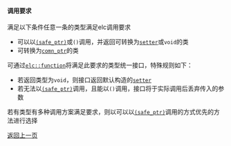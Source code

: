#### 调用要求  
满足以下条件任意一条的类型满足elc调用要求  
- 可以以[`(safe_ptr)`](../header-files/core/safe_ptr.md)或`()`调用，并返回可转换为[`setter`](../header-files/core/setter.md)或`void`的类  
- 可转换为[`comn_ptr`](../header-files/core/comn_ptr.md)的类  

可通过[`elc::function`](../header-files/helpers/function.md)将满足此要求的类型统一接口，特殊规则如下：
- 若返回类型为`void`，则接口返回默认构造的[`setter`](../header-files/core/setter.md)  
- 若无法以[`(safe_ptr)`](../header-files/core/safe_ptr.md)调用，且能以`()`调用，接口将于实际调用后丢弃传入的参数  

若有类型有多种调用方案满足要求，则以可以以[`(safe_ptr)`](../header-files/core/safe_ptr.md)调用的方式优先的方法进行选择  

 <a href="javascript:history.go(-1)">返回上一页</a>  